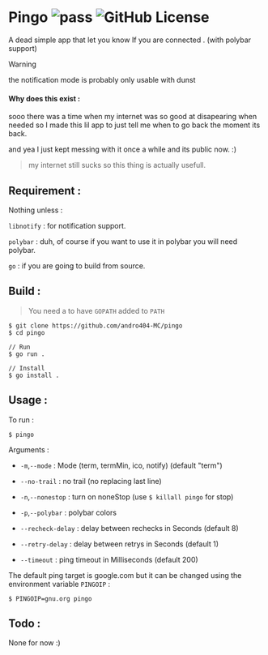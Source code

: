 # Pingo ![pass](https://github.com/andro404-MC/pingo/actions/workflows/test.yml/badge.svg) ![GitHub License](https://img.shields.io/github/license/andro404-MC/pingo)

A dead simple app that let you know If you are connected . (with polybar support)

> [!WARNING]
> the notification mode is probably only usable with dunst

#### Why does this exist :

sooo there was a time when my internet was so good at disapearing when needed so I made this lil app to just tell me when to go back the moment its back.

and yea I just kept messing with it once a while and its public now. :)

> my internet still sucks so this thing is actually usefull.

## Requirement :

Nothing unless :

`libnotify` : for notification support.

`polybar` : duh, of course if you want to use it in polybar you will need polybar.

`go` : if you are going to build from source.

## Build :

> You need a to have `GOPATH` added to `PATH`

```
$ git clone https://github.com/andro404-MC/pingo
$ cd pingo

// Run
$ go run .

// Install
$ go install .
```

## Usage :

To run :

```
$ pingo
```

Arguments :

- `-m`,`--mode` : Mode (term, termMin, ico, notify) (default "term")

- `--no-trail` : no trail (no replacing last line)

- `-n`,`--nonestop` : turn on noneStop (use `$ killall pingo` for stop)

- `-p`,`--polybar` : polybar colors

- `--recheck-delay` : delay between rechecks in Seconds (default 8)

- `--retry-delay` : delay between retrys in Seconds (default 1)
- `--timeout` : ping timeout in Milliseconds (default 200)

The default ping target is google.com but it can be changed using the environment variable `PINGOIP` :

```
$ PINGOIP=gnu.org pingo
```

## Todo :

None for now :)
